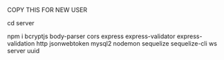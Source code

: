 COPY THIS FOR NEW USER

cd server

npm i bcryptjs body-parser cors express express-validator express-validation http jsonwebtoken mysql2 nodemon sequelize sequelize-cli ws server uuid